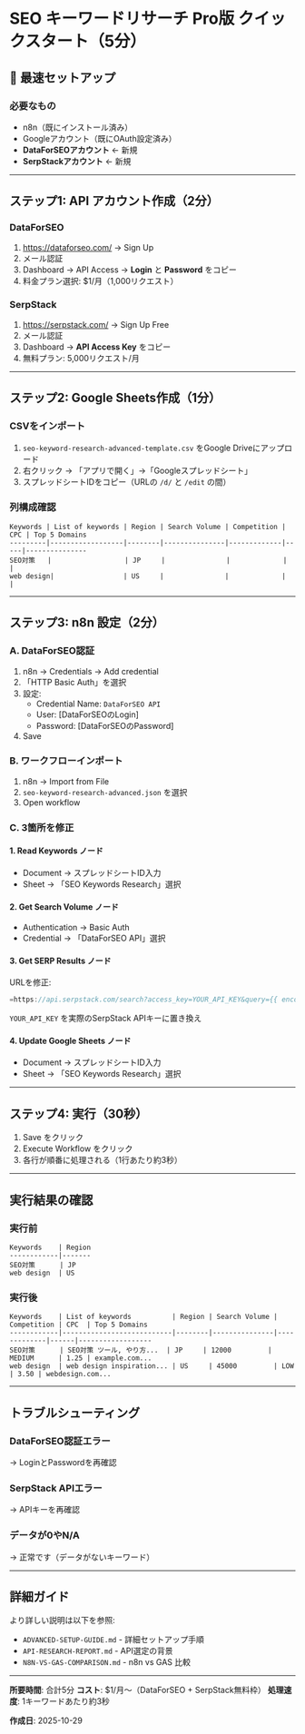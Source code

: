 # SEO キーワードリサーチ Pro版 クイックスタート（5分）

## 🚀 最速セットアップ

### 必要なもの
- n8n（既にインストール済み）
- Googleアカウント（既にOAuth設定済み）
- **DataForSEOアカウント** ← 新規
- **SerpStackアカウント** ← 新規

---

## ステップ1: API アカウント作成（2分）

### DataForSEO
1. https://dataforseo.com/ → Sign Up
2. メール認証
3. Dashboard → API Access → **Login** と **Password** をコピー
4. 料金プラン選択: $1/月（1,000リクエスト）

### SerpStack
1. https://serpstack.com/ → Sign Up Free
2. メール認証
3. Dashboard → **API Access Key** をコピー
4. 無料プラン: 5,000リクエスト/月

---

## ステップ2: Google Sheets作成（1分）

### CSVをインポート
1. `seo-keyword-research-advanced-template.csv` をGoogle Driveにアップロード
2. 右クリック → 「アプリで開く」→「Googleスプレッドシート」
3. スプレッドシートIDをコピー（URLの `/d/` と `/edit` の間）

### 列構成確認
```
Keywords | List of keywords | Region | Search Volume | Competition | CPC | Top 5 Domains
---------|------------------|--------|---------------|-------------|-----|---------------
SEO対策   |                  | JP     |               |             |     |
web design|                 | US     |               |             |     |
```

---

## ステップ3: n8n 設定（2分）

### A. DataForSEO認証
1. n8n → Credentials → Add credential
2. 「HTTP Basic Auth」を選択
3. 設定:
   - Credential Name: `DataForSEO API`
   - User: [DataForSEOのLogin]
   - Password: [DataForSEOのPassword]
4. Save

### B. ワークフローインポート
1. n8n → Import from File
2. `seo-keyword-research-advanced.json` を選択
3. Open workflow

### C. 3箇所を修正

#### 1. Read Keywords ノード
- Document → スプレッドシートID入力
- Sheet → 「SEO Keywords Research」選択

#### 2. Get Search Volume ノード
- Authentication → Basic Auth
- Credential → 「DataForSEO API」選択

#### 3. Get SERP Results ノード
URLを修正:
```javascript
=https://api.serpstack.com/search?access_key=YOUR_API_KEY&query={{ encodeURIComponent($('Loop Over Items').item.json.Keywords) }}&gl={{ $('Loop Over Items').item.json.Region || 'us' }}&num=10
```

`YOUR_API_KEY` を実際のSerpStack APIキーに置き換え

#### 4. Update Google Sheets ノード
- Document → スプレッドシートID入力
- Sheet → 「SEO Keywords Research」選択

---

## ステップ4: 実行（30秒）

1. Save をクリック
2. Execute Workflow をクリック
3. 各行が順番に処理される（1行あたり約3秒）

---

## 実行結果の確認

### 実行前
```
Keywords    | Region
------------|-------
SEO対策      | JP
web design  | US
```

### 実行後
```
Keywords    | List of keywords          | Region | Search Volume | Competition | CPC  | Top 5 Domains
------------|---------------------------|--------|---------------|-------------|------|------------------
SEO対策      | SEO対策 ツール, やり方...  | JP     | 12000         | MEDIUM      | 1.25 | example.com...
web design  | web design inspiration... | US     | 45000         | LOW         | 3.50 | webdesign.com...
```

---

## トラブルシューティング

### DataForSEO認証エラー
→ LoginとPasswordを再確認

### SerpStack APIエラー
→ APIキーを再確認

### データが0やN/A
→ 正常です（データがないキーワード）

---

## 詳細ガイド

より詳しい説明は以下を参照:
- `ADVANCED-SETUP-GUIDE.md` - 詳細セットアップ手順
- `API-RESEARCH-REPORT.md` - API選定の背景
- `N8N-VS-GAS-COMPARISON.md` - n8n vs GAS 比較

---

**所要時間**: 合計5分
**コスト**: $1/月〜（DataForSEO + SerpStack無料枠）
**処理速度**: 1キーワードあたり約3秒

**作成日**: 2025-10-29
